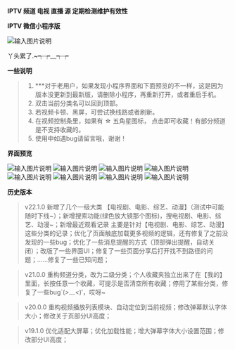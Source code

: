  **IPTV 频道 电视 直播 源 定期检测维护有效性** 



 **IPTV 微信小程序版** 



![输入图片说明](https://gitee.com/qingwei248/ds/raw/master/new/chqc.png "chqc.png")



丫头累了.~┭┮﹏┭┮ 



**一些说明** 
 
 

> 1. ***对于老用户，如果发现小程序界面和下面预览的不一样，这是因为版本没更新到最新版，请删除小程序，再重新打开，或者重启手机。
> 2. 双击当前分类名可以回到顶部。
> 3. 若视频卡顿、黑屏，可尝试换线路或者刷新。
> 4. 在视频控制条里，如果有 ☆ 五角星图标， 点击即可收藏！有部分频道是不支持收藏的。
> 5. 使用中如遇bug请留言哦，谢谢！



**界面预览**



![输入图片说明](https://gitee.com/qingwei248/ds/raw/master/new/1.png "1.png") 
![输入图片说明](https://gitee.com/qingwei248/ds/raw/master/new/2.png "2.png")
![输入图片说明](https://gitee.com/qingwei248/ds/raw/master/new/3.png "3.png")
![输入图片说明](https://gitee.com/qingwei248/ds/raw/master/new/4.png "4.png")
![输入图片说明](https://gitee.com/qingwei248/ds/raw/master/new/5.png "5.png")
![输入图片说明](https://gitee.com/qingwei248/ds/raw/master/new/6.png "6.png")
![输入图片说明](https://gitee.com/qingwei248/ds/raw/master/new/7.png "7.png")
![输入图片说明](https://gitee.com/qingwei248/ds/raw/master/new/8.png "8.png")



**历史版本** 



> v22.1.0 新增了几个一级大类 【电视剧、电影、综艺、动漫】（测试中可能随时下线~）；新增搜索功能(绿色放大镜那个图标)，搜电视剧、电影、综艺、动漫~；新增最近观看记录 主要是针对【电视剧、电影、综艺、动漫】这些分类的记录；优化了页面触底加载更多视频的逻辑，还有修复了之前没发现的一些bug；优化了一些消息提醒的方式（顶部弹出提醒，自动关闭）；改版了一些界面UI；修复了一些页面分享后打开找不到路径的问题；......修复了一些已知问题；



> v21.0.0 重构频道分类，改为二级分类；个人收藏夹独立出来了在【我的】里面，长按任意一个收藏，可提示是否清空所有收藏；停用了某些分类，修复了一些bug`(*>﹏<*)′，哎呀~



> v20.0.0 重构视频播放列表模块、自动定位到当前视频；修改弹幕默认字体大小；修改关于页部分UI高度；



> v19.1.0 优化适配大屏幕；优化加载性能；增大弹幕字体大小设置范围；修改部分UI高度；






